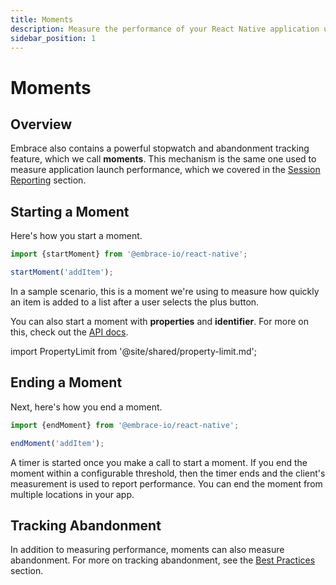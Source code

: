 ```yaml
---
title: Moments
description: Measure the performance of your React Native application using Embrace
sidebar_position: 1
---
```


# Moments

## Overview

Embrace also contains a powerful stopwatch and abandonment tracking feature, which we call **moments**.
This mechanism is the same one used to measure application launch performance, which we covered in the [Session Reporting](/react-native/integration/session-reporting/) section.

## Starting a Moment

Here's how you start a moment.

```javascript
import {startMoment} from '@embrace-io/react-native';

startMoment('addItem');
```

In a sample scenario, this is a moment we're using to measure how quickly an item is added to a list after a user selects the plus button.

You can also start a moment with **properties** and **identifier**.
For more on this, check out the [API docs](/api/react-native/).

import PropertyLimit from '@site/shared/property-limit.md';

<PropertyLimit />

## Ending a Moment

Next, here's how you end a moment.

```javascript
import {endMoment} from '@embrace-io/react-native';

endMoment('addItem');
```

A timer is started once you make a call to start a moment.
If you end the moment within a configurable threshold, then the timer ends and the client's measurement is used to report performance.
You can end the moment from multiple locations in your app.

## Tracking Abandonment

In addition to measuring performance, moments can also measure abandonment.
For more on tracking abandonment, see the [Best Practices](/best-practices/app-performance/) section.

